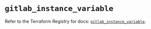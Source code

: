 # `gitlab_instance_variable`

Refer to the Terraform Registry for docs: [`gitlab_instance_variable`](https://registry.terraform.io/providers/gitlabhq/gitlab/17.0.1/docs/resources/instance_variable).
